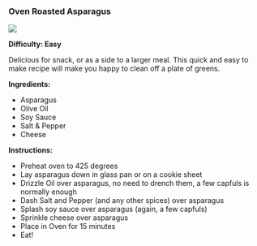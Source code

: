 ### Oven Roasted Asparagus

<img src="/images/cooking/asparagus" />

**Difficulty: Easy**

Delicious for snack, or as a side to a larger meal. This quick
and easy to make recipe will make you happy to clean off a plate
of greens.

**Ingredients:**

- Asparagus
- Olive Oil
- Soy Sauce
- Salt & Pepper
- Cheese

**Instructions:**

- Preheat oven to 425 degrees
- Lay asparagus down in glass pan or on a cookie sheet
- Drizzle Oil over asparagus, no need to drench them, a few capfuls is normally enough
- Dash Salt and Pepper (and any other spices) over asparagus
- Splash soy sauce over asparagus (again, a few capfuls)
- Sprinkle cheese over asparagus
- Place in Oven for 15 minutes
- Eat!